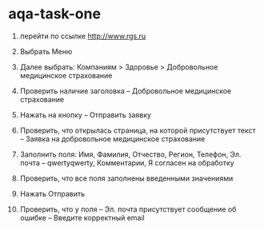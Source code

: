 # aqa-task-one
1. перейти по ссылке http://www.rgs.ru

2. Выбрать Меню

3. Далее выбрать: Компаниям > Здоровье > Добровольное медицинское страхование

4. Проверить наличие заголовка – Добровольное медицинское страхование

5. Нажать на кнопку – Отправить заявку

6. Проверить, что открылась страница, на которой присутствует текст – Заявка на добровольное медицинское страхование

7. Заполнить поля: Имя, Фамилия, Отчество, Регион, Телефон, Эл. почта – qwertyqwerty, Комментарии, Я согласен на обработку

8. Проверить, что все поля заполнены введенными значениями

9. Нажать Отправить

10. Проверить, что у поля – Эл. почта присутствует сообщение об ошибке – Введите корректный email
